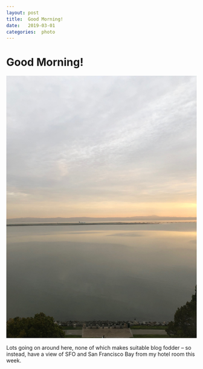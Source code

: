 ```yaml
---
layout: post
title:  Good Morning! 
date:   2019-03-01 
categories:  photo 
---
```


# Good Morning!


![](/images/IMG_1357.JPG)

Lots going on around here, none of which makes suitable blog fodder – so instead, have a view of SFO and San Francisco Bay from my hotel room this week.

